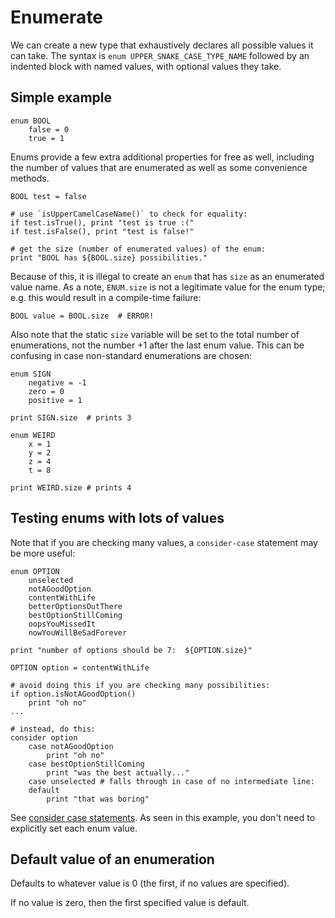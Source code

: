 # Enumerate

We can create a new type that exhaustively declares all possible values it can take.
The syntax is `enum UPPER_SNAKE_CASE_TYPE_NAME` followed by an indented block with
named values, with optional values they take.

## Simple example

```
enum BOOL
    false = 0
    true = 1
```

Enums provide a few extra additional properties for free as well, including the number of
values that are enumerated as well as some convenience methods.

```
BOOL test = false

# use `isUpperCamelCaseName()` to check for equality:
if test.isTrue(), print "test is true :("
if test.isFalse(), print "test is false!"

# get the size (number of enumerated values) of the enum:
print "BOOL has ${BOOL.size} possibilities."
```

Because of this, it is illegal to create an `enum` that has `size` as an enumerated
value name.  As a note, `ENUM.size` is not a legitimate value for the enum type;
e.g. this would result in a compile-time failure:

```
BOOL value = BOOL.size  # ERROR!
```

Also note that the static `size` variable will be set to the total number of
enumerations, not the number +1 after the last enum value.  This can be confusing
in case non-standard enumerations are chosen:

```
enum SIGN
    negative = -1
    zero = 0
    positive = 1

print SIGN.size  # prints 3

enum WEIRD
    x = 1
    y = 2
    z = 4
    t = 8

print WEIRD.size # prints 4
```

## Testing enums with lots of values

Note that if you are checking many values, a `consider-case` statement may be more useful:

```
enum OPTION
    unselected
    notAGoodOption
    contentWithLife
    betterOptionsOutThere
    bestOptionStillComing
    oopsYouMissedIt
    nowYouWillBeSadForever

print "number of options should be 7:  ${OPTION.size}"

OPTION option = contentWithLife 

# avoid doing this if you are checking many possibilities:
if option.isNotAGoodOption()
    print "oh no"
...

# instead, do this:
consider option
    case notAGoodOption
        print "oh no"
    case bestOptionStillComing
        print "was the best actually..."
    case unselected # falls through in case of no intermediate line:
    default
        print "that was boring"
```

See [consider case statements](./consider_case.md).  As seen in this example, you don't
need to explicitly set each enum value.


## Default value of an enumeration

Defaults to whatever value is 0 (the first, if no values are specified).

If no value is zero, then the first specified value is default.
